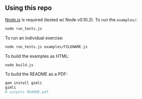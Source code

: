 ## Using this repo

[Node.js](http://nodejs.org) is required (tested w/ Node v0.10.2).  To run the `examples/`:

```bash
node run_tests.js
```

To run an individual exercise:

```bash
node run_tests.js examples/FILENAME.js
```

To build the examples as HTML:

```bash
node build.js
```

To build the README as a PDF:

```bash
gem install gimli
gimli
# outputs README.pdf
```
